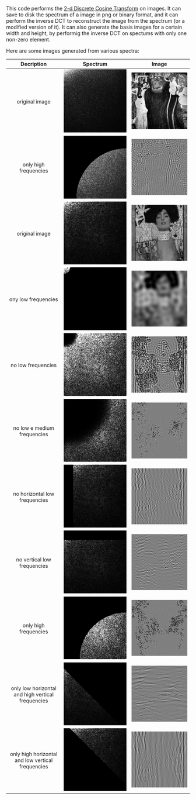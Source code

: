 This code performs the [2-d Discrete Cosine Transform](https://en.wikipedia.org/wiki/Discrete_cosine_transform#Multidimensional_DCTs) on images. It can save to disk the spectrum of a image in png or binary format, and it can perform the inverse DCT to reconstruct the image from the spectrum (or a modified version of it). It can also generate the basis images for a certain width and height, by performig the inverse DCT on spectums with only one non-zero element.

Here are some images generated from various spectra:

Decription | Spectrum | Image
:-:|:-:|:-:
original image | ![](gorilla_spectrum.png)  |  ![](gorilla_gray.png)
only high frequencies | ![](gorilla_modified_spectrum.png) | ![](gorilla_output.png)
original image | ![](g_spectrum.png)  |  ![](g_gray.png)
ony low frequencies | ![](g_modified_spectrum0.png) | ![](g_output0.png)
no low frequencies | ![](g_modified_spectrum1.png) | ![](g_output1.png)
no low e medium frequencies | ![](g_modified_spectrum2.png) | ![](g_output2.png)
no horizontal low frequencies | ![](g_modified_spectrum3.png) | ![](g_output3.png)
no vertical low frequencies | ![](g_modified_spectrum4.png) | ![](g_output4.png)
only high frequencies | ![](g_modified_spectrum5.png) | ![](g_output5.png)
only low horizontal and high vertical frequencies | ![](g_modified_spectrum6.png) | ![](g_output6.png)
only high horizontal and low vertical frequencies | ![](g_modified_spectrum7.png) | ![](g_output7.png)
